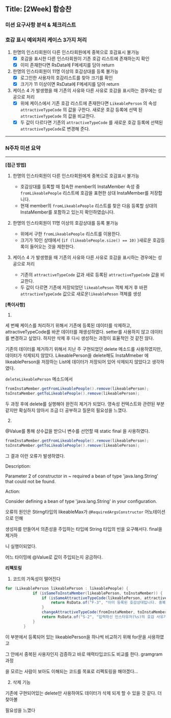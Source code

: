 ## Title: [2Week] 함승찬

### 미션 요구사항 분석 & 체크리스트

### 호감 표시 예외처리 케이스 3가지 처리

1. 한명의 인스타회원이 다른 인스타회원에게 중복으로 호감표시 불가능
    - [x]  호감을 표시한 다른 인스타회원이 기존 호감 리스트에 존재하는지 확인
    - [x]  이미 존재한다면 RsData에 F메세지를 담아 return
2. 한명의 인스타회원이 11명 이상의 호감상대를 등록 불가능
   - [x]  로그인한 사용자의 호감리스트를 찾아 크기를 확인
   - [x]  크기가 11 이상이면 RsData에 F메세지를 담아 return
3. 케이스 4 가 발생했을 때 기존의 사유와 다른 사유로 호감을 표시하는 경우에는 성공으로 처리
   - [x]  위에 케이스에서 기존 호감 리스트에 존재한다면 `LikeablePerson` 의 속성 `attractiveTypeCode` 의 값을 구한다. 새로운 호감 등록에 선택 된 `attractiveTypeCode` 의 값을 비교한다.
   - [x]  두 값이 다르다면 기존의 `attractiveTypeCode` 를 새로운 호감 등록에 선택된`attractiveTypeCode`로 변경해 준다.
---

### N주차 미션 요약

---

**[접근 방법]**

1. 한명의 인스타회원이 다른 인스타회원에게 중복으로 호감표시 불가능
   - 호감상대를 등록할 때 접속한 member의 InstaMember 속성 중  `fromLikeablePeople` 리스트에 호감을 표현한 상대 InstaMember를 저장합니다.
   - 현재 member의 `fromLikeablePeople` 리스트를 찾은 다음 등록할 상대의 InstaMember를 포함하고 있는지 확인하였습니다.

2. 한명의 인스타회원이 11명 이상의 호감상대를 등록 불가능
   - 위에서 구한 `fromLikeablePeople` 리스트를 이용한다.
   - 크기가 10인 상태에서 (`if (likeablePeople.size() == 10)` )새로운 호감등록이 들어오는 것을 제한한다.

3. 케이스 4 가 발생했을 때 기존의 사유와 다른 사유로 호감을 표시하는 경우에는 성공으로 처리
   - 기존의 `attractiveTypeCode` 값과 새로 등록된  `attractiveTypeCode` 값을 비교한다.
   - 두 값이 다르면 기존에 저장되었던 `likeablePeson`  객체 제거 후 바뀐 `attractiveTypeCode` 값으로 새로운`likeablePeson` 객체를 생성

**[특이사항]**

1.

세 번째 케이스를 처리하기 위해서 기존에 등록된 데이터를 삭제하고, attractiveTypeCode를 바꾼 데이터를 재생성하였다. setter를 사용하지 않고 데이터를 변경하고 싶었다. 하지만 삭제 후 다시 생성하는 과정이 효율적인 것 같진 않다.

기존의 데이터를 제거하기 위해서 지난 주 구현되었던 delete 메소드를 사용하였지만, 데이터가 삭제되지 않았다. LikeablePerson을 delete해도 InstaMmeber 에 likeablePerson을 저장하는 List에 데이터가 저장되어 있어 삭제되지 않았다고 생각하였다.

`deleteLikeablePerson` 메소드에서

```java
fromInstaMember.getFromLikeablePeople().remove(likeablePerson);
toInstaMember.getToLikeablePeople().remove(likeablePerson);
```

두 과정 후에 delete를 실행해야 완전히 제거가 되었다. 영속성 컨텍스트와 관련된 부분 같지만 확실하지 않아서 조금 더 공부하고 질문의 필요성을 느꼈다.

2.

@Value를 통해 상수값을 받으니 변수를 선언할 때 static final 을 사용하였다.
```java
fromInstaMember.getFromLikeablePeople().remove(likeablePerson);
toInstaMember.getToLikeablePeople().remove(likeablePerson);
```

그 결과 이런 오류가 발생하였다.

Description:

Parameter 2 of constructor in ~ required a bean of type 'java.lang.String' that could not be found.

Action:

Consider defining a bean of type 'java.lang.String' in your configuration.

오류의 원인은 Stirng타입의 likeableMax가 `@RequiredArgsConstructor` 어노테이션으로 인해

생성자를 만들어서 의존성을 주입하는 타입에 String 타입의 빈을 요구해서다. final을 제거하

니 실행이되었다.

어느 타이밍에 @Value로 값이 주입되는지 궁금하다.

**리펙토링**

1. 코드의 가독성이 떨어진다

```java
for (LikeablePerson likeablePerson : likeablePeople) {
            if (isSameToInstaMember(likeablePerson, toInstaMember)) {
                if (isSameAttractiveTypeCode(likeablePerson, attractiveTypeCode)) {
                    return RsData.of("F-3", "이미 등록된 호감상대입니다. 중복해서 호감상대로 등록할 수 없습니다");
                }
                changeAttractiveTypeCode(fromInstaMember, toInstaMember, likeablePerson,attractiveTypeCode);
                return RsData.of("S-2", "입력하신 인스타유저(%s)의 호감 사유가 변경되었습니다.".formatted(username), likeablePerson);
            }
        }
```

이 부분에서 등록되어 있는 likeablePerson을 하나씩 비교하기 위해 for문을 사용하였고

그 안에서 중복된 사용자인지 검증하고 바로 매력타입코드도 비교를 한다. gramgram 과정

을 모르는 사람이 보아도 이해되는 코드를 목표로 리펙토링을 해야겠다…

2. 삭제 기능

기존에 구현되어있는 delete만 사용하여도 데이터가 삭제 되게 할 수 있을 것 같다. 더 찾아볼

필요성을 느꼈다